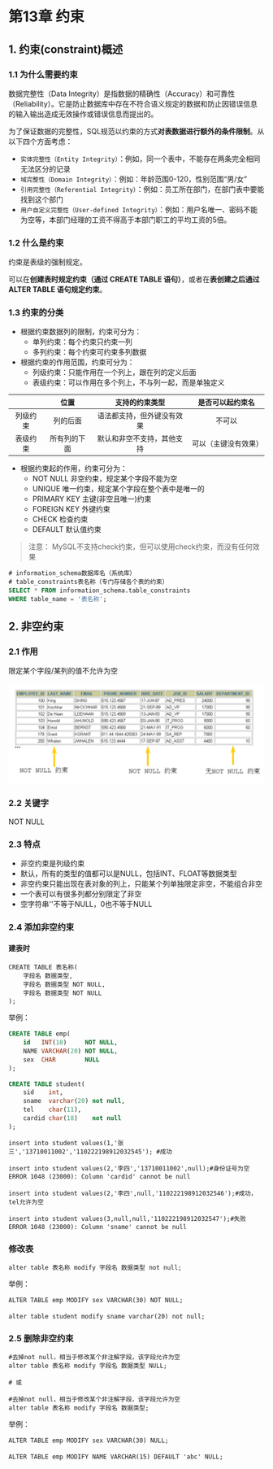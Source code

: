 # 第13章 约束

## 1. 约束(constraint)概述

### 1.1 为什么需要约束

数据完整性（Data Integrity）是指数据的精确性（Accuracy）和可靠性（Reliability）。它是防止数据库中存在不符合语义规定的数据和防止因错误信息的输入输出造成无效操作或错误信息而提出的。

为了保证数据的完整性，SQL规范以约束的方式**对表数据进行额外的条件限制**。从以下四个方面考虑：

* `实体完整性（Entity Integrity）`：例如，同一个表中，不能存在两条完全相同无法区分的记录
* `域完整性（Domain Integrity）`：例如：年龄范围0-120，性别范围“男/女”
* `引用完整性（Referential Integrity）`：例如：员工所在部门，在部门表中要能找到这个部门
* `用户自定义完整性（User-defined Integrity）`：例如：用户名唯一、密码不能为空等，本部门经理的工资不得高于本部门职工的平均工资的5倍。

### 1.2 什么是约束

约束是表级的强制规定。

可以在**创建表时规定约束（通过 CREATE TABLE 语句）**，或者在**表创建之后通过 ALTER TABLE 语句规定约束**。

### 1.3 约束的分类

* 根据约束数据列的限制，约束可分为：
  - 单列约束：每个约束只约束一列
  - 多列约束：每个约束可约束多列数据
* 根据约束的作用范围，约束可分为：
  - 列级约束：只能作用在一个列上，跟在列的定义后面
  - 表级约束：可以作用在多个列上，不与列一起，而是单独定义

|      |   位置   |    支持的约束类型    |  是否可以起约束名  |
|:----:|:------:|:-------------:|:----------:|
| 列级约束 |  列的后面  | 语法都支持，但外键没有效果 |    不可以     |
| 表级约束 | 所有列的下面 | 默认和非空不支持，其他支持 | 可以（主键没有效果） |

* 根据约束起的作用，约束可分为：
  - NOT NULL 非空约束，规定某个字段不能为空
  - UNIQUE 唯一约束，规定某个字段在整个表中是唯一的
  - PRIMARY KEY 主键(非空且唯一)约束
  - FOREIGN KEY 外键约束
  - CHECK 检查约束
  - DEFAULT 默认值约束

> 注意： MySQL不支持check约束，但可以使用check约束，而没有任何效果

```sql
# information_schema数据库名（系统库）
# table_constraints表名称（专门存储各个表的约束）
SELECT * FROM information_schema.table_constraints
WHERE table_name = '表名称';
```

## 2. 非空约束

### 2.1 作用

限定某个字段/某列的值不允许为空

![img.png](img.png)

### 2.2 关键字

NOT NULL

### 2.3 特点

* 非空约束是列级约束
* 默认，所有的类型的值都可以是NULL，包括INT、FLOAT等数据类型
* 非空约束只能出现在表对象的列上，只能某个列单独限定非空，不能组合非空
* 一个表可以有很多列都分别限定了非空
* 空字符串''不等于NULL，0也不等于NULL

### 2.4 添加非空约束

#### 建表时

```
CREATE TABLE 表名称(
    字段名 数据类型,
    字段名 数据类型 NOT NULL,
    字段名 数据类型 NOT NULL
);
```

举例：

```sql
CREATE TABLE emp(
    id   INT(10)     NOT NULL,
    NAME VARCHAR(20) NOT NULL,
    sex  CHAR        NULL
);
```

```sql
CREATE TABLE student(
    sid    int,
    sname  varchar(20) not null,
    tel    char(11),
    cardid char(18)    not null
);
```

```
insert into student values(1,'张三','13710011002','110222198912032545'); #成功

insert into student values(2,'李四','13710011002',null);#身份证号为空
ERROR 1048 (23000): Column 'cardid' cannot be null

insert into student values(2,'李四',null,'110222198912032546');#成功，tel允许为空

insert into student values(3,null,null,'110222198912032547');#失败
ERROR 1048 (23000): Column 'sname' cannot be null
```

### 修改表

```
alter table 表名称 modify 字段名 数据类型 not null;
```

举例：

```
ALTER TABLE emp MODIFY sex VARCHAR(30) NOT NULL;

alter table student modify sname varchar(20) not null;
```

### 2.5 删除非空约束

```
#去掉not null，相当于修改某个非注解字段，该字段允许为空
alter table 表名称 modify 字段名 数据类型 NULL;

# 或

#去掉not null，相当于修改某个非注解字段，该字段允许为空
alter table 表名称 modify 字段名 数据类型;
```

举例：

```
ALTER TABLE emp MODIFY sex VARCHAR(30) NULL;

ALTER TABLE emp MODIFY NAME VARCHAR(15) DEFAULT 'abc' NULL;
```





































